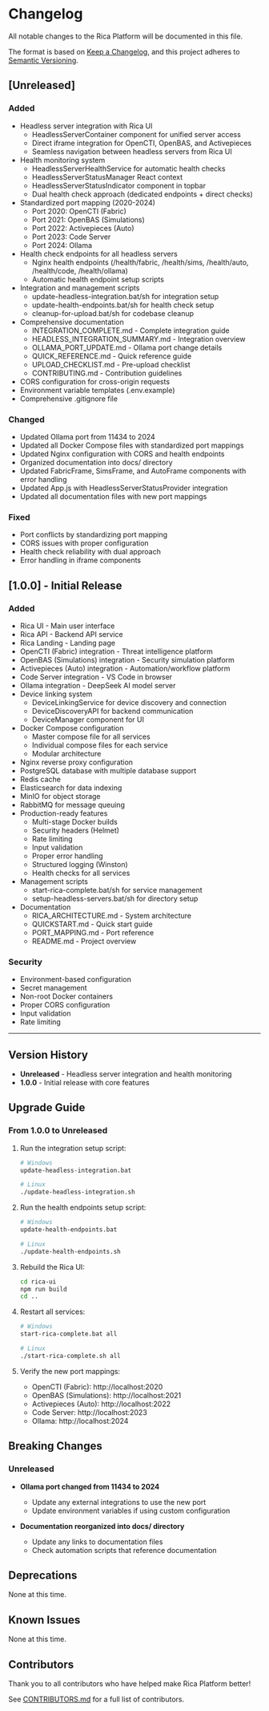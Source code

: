 # Changelog

All notable changes to the Rica Platform will be documented in this file.

The format is based on [Keep a Changelog](https://keepachangelog.com/en/1.0.0/),
and this project adheres to [Semantic Versioning](https://semver.org/spec/v2.0.0.html).

## [Unreleased]

### Added
- Headless server integration with Rica UI
  - HeadlessServerContainer component for unified server access
  - Direct iframe integration for OpenCTI, OpenBAS, and Activepieces
  - Seamless navigation between headless servers from Rica UI
- Health monitoring system
  - HeadlessServerHealthService for automatic health checks
  - HeadlessServerStatusManager React context
  - HeadlessServerStatusIndicator component in topbar
  - Dual health check approach (dedicated endpoints + direct checks)
- Standardized port mapping (2020-2024)
  - Port 2020: OpenCTI (Fabric)
  - Port 2021: OpenBAS (Simulations)
  - Port 2022: Activepieces (Auto)
  - Port 2023: Code Server
  - Port 2024: Ollama
- Health check endpoints for all headless servers
  - Nginx health endpoints (/health/fabric, /health/sims, /health/auto, /health/code, /health/ollama)
  - Automatic health endpoint setup scripts
- Integration and management scripts
  - update-headless-integration.bat/sh for integration setup
  - update-health-endpoints.bat/sh for health check setup
  - cleanup-for-upload.bat/sh for codebase cleanup
- Comprehensive documentation
  - INTEGRATION_COMPLETE.md - Complete integration guide
  - HEADLESS_INTEGRATION_SUMMARY.md - Integration overview
  - OLLAMA_PORT_UPDATE.md - Ollama port change details
  - QUICK_REFERENCE.md - Quick reference guide
  - UPLOAD_CHECKLIST.md - Pre-upload checklist
  - CONTRIBUTING.md - Contribution guidelines
- CORS configuration for cross-origin requests
- Environment variable templates (.env.example)
- Comprehensive .gitignore file

### Changed
- Updated Ollama port from 11434 to 2024
- Updated all Docker Compose files with standardized port mappings
- Updated Nginx configuration with CORS and health endpoints
- Organized documentation into docs/ directory
- Updated FabricFrame, SimsFrame, and AutoFrame components with error handling
- Updated App.js with HeadlessServerStatusProvider integration
- Updated all documentation files with new port mappings

### Fixed
- Port conflicts by standardizing port mapping
- CORS issues with proper configuration
- Health check reliability with dual approach
- Error handling in iframe components

## [1.0.0] - Initial Release

### Added
- Rica UI - Main user interface
- Rica API - Backend API service
- Rica Landing - Landing page
- OpenCTI (Fabric) integration - Threat intelligence platform
- OpenBAS (Simulations) integration - Security simulation platform
- Activepieces (Auto) integration - Automation/workflow platform
- Code Server integration - VS Code in browser
- Ollama integration - DeepSeek AI model server
- Device linking system
  - DeviceLinkingService for device discovery and connection
  - DeviceDiscoveryAPI for backend communication
  - DeviceManager component for UI
- Docker Compose configuration
  - Master compose file for all services
  - Individual compose files for each service
  - Modular architecture
- Nginx reverse proxy configuration
- PostgreSQL database with multiple database support
- Redis cache
- Elasticsearch for data indexing
- MinIO for object storage
- RabbitMQ for message queuing
- Production-ready features
  - Multi-stage Docker builds
  - Security headers (Helmet)
  - Rate limiting
  - Input validation
  - Proper error handling
  - Structured logging (Winston)
  - Health checks for all services
- Management scripts
  - start-rica-complete.bat/sh for service management
  - setup-headless-servers.bat/sh for directory setup
- Documentation
  - RICA_ARCHITECTURE.md - System architecture
  - QUICKSTART.md - Quick start guide
  - PORT_MAPPING.md - Port reference
  - README.md - Project overview

### Security
- Environment-based configuration
- Secret management
- Non-root Docker containers
- Proper CORS configuration
- Input validation
- Rate limiting

---

## Version History

- **Unreleased** - Headless server integration and health monitoring
- **1.0.0** - Initial release with core features

## Upgrade Guide

### From 1.0.0 to Unreleased

1. Run the integration setup script:
   ```bash
   # Windows
   update-headless-integration.bat
   
   # Linux
   ./update-headless-integration.sh
   ```

2. Run the health endpoints setup script:
   ```bash
   # Windows
   update-health-endpoints.bat
   
   # Linux
   ./update-health-endpoints.sh
   ```

3. Rebuild the Rica UI:
   ```bash
   cd rica-ui
   npm run build
   cd ..
   ```

4. Restart all services:
   ```bash
   # Windows
   start-rica-complete.bat all
   
   # Linux
   ./start-rica-complete.sh all
   ```

5. Verify the new port mappings:
   - OpenCTI (Fabric): http://localhost:2020
   - OpenBAS (Simulations): http://localhost:2021
   - Activepieces (Auto): http://localhost:2022
   - Code Server: http://localhost:2023
   - Ollama: http://localhost:2024

## Breaking Changes

### Unreleased

- **Ollama port changed from 11434 to 2024**
  - Update any external integrations to use the new port
  - Update environment variables if using custom configuration
  
- **Documentation reorganized into docs/ directory**
  - Update any links to documentation files
  - Check automation scripts that reference documentation

## Deprecations

None at this time.

## Known Issues

None at this time.

## Contributors

Thank you to all contributors who have helped make Rica Platform better!

See [CONTRIBUTORS.md](CONTRIBUTORS.md) for a full list of contributors.
